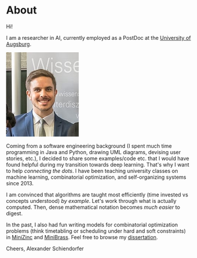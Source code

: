 # About

Hi! 

I am a researcher in AI, currently employed as a PostDoc at the [University of Augsburg](https://www.uni-augsburg.de/en/fakultaet/fai/isse/research/artificial-intelligence/).

![Image of the author](images/schienal.jpeg)


Coming from a software engineering background (I spent much time programming in Java and Python, drawing UML diagrams, devising user stories, etc.), I decided to share some examples/code etc. that I would have found helpful during my transition towards deep learning. That's why I want to help *connecting the dots*. I have been teaching university classes on machine learning, combinatorial optimization, and self-organizing systems since 2013.

I am convinced that algorithms are taught most efficiently (time invested vs concepts understood) *by example*. Let's work through what is actually computed. Then, dense mathematical notation becomes *much easier* to digest.

In the past, I also had fun writing models for combinatorial optimization problems (think timetabling or scheduling under hard and soft constraints) in [MiniZinc](http://www.minizinc.org) and [MiniBrass](http://minibrass.isse.de). Feel free to browse my [dissertation](https://opus.bibliothek.uni-augsburg.de/opus4/frontdoor/index/index/docId/49160).

Cheers,
Alexander Schiendorfer